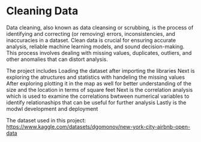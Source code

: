 # Cleaning Data 
Data cleaning, also known as data cleansing or scrubbing, is the process of identifying and correcting (or removing) errors, inconsistencies, and inaccuracies in a dataset. Clean data is crucial for ensuring accurate analysis, reliable machine learning models, and sound decision-making. This process involves dealing with missing values, duplicates, outliers, and other anomalies that can distort analysis.

The project includes 
Loading the dataset after importing the libraries 
Next is exploring the atructures and statistics with handeling the missing values 
After exploring plotting it in the map as well for better understanding of the size and the location in terms of square feet
Next is the correlation analysis which is used to examine the correlations bwtween numerical variables to identify relationaships that can be useful for further analysis
Lastly is the modwl development and deployment

The dataset used in this project:
https://www.kaggle.com/datasets/dgomonov/new-york-city-airbnb-open-data



